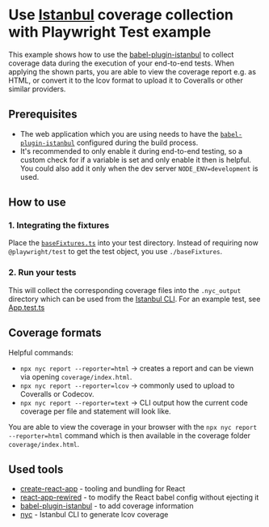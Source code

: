 # Use [Istanbul](https://istanbul.js.org) coverage collection with Playwright Test example

This example shows how to use the [babel-plugin-istanbul](https://github.com/istanbuljs/babel-plugin-istanbul) to collect coverage data during the execution of your end-to-end tests. When applying the shown parts, you are able to view the coverage report e.g. as HTML, or convert it to the lcov format to upload it to Coveralls or other similar providers.

## Prerequisites

- The web application which you are using needs to have the [`babel-plugin-istanbul`](https://github.com/istanbuljs/babel-plugin-istanbul) configured during the build process.
- It's recommended to only enable it during end-to-end testing, so a custom check for if a variable is set and only enable it then is helpful. You could also add it only when the dev server `NODE_ENV=development` is used.

## How to use

### 1. Integrating the fixtures

Place the [`baseFixtures.ts`](./tests/baseFixtures.ts) into your test directory. Instead of requiring now `@playwright/test` to get the test object, you use `./baseFixtures`.

### 2. Run your tests

This will collect the corresponding coverage files into the `.nyc_output` directory which can be used from the [Istanbul CLI](https://github.com/istanbuljs/nyc). For an example test, see [App.test.ts](./tests/App.test.ts)

## Coverage formats

Helpful commands:

- `npx nyc report --reporter=html` -> creates a report and can be viewn via opening `coverage/index.html`.
- `npx nyc report --reporter=lcov` -> commonly used to upload to Coveralls or Codecov.
- `npx nyc report --reporter=text` -> CLI output how the current code coverage per file and statement will look like.

You are able to view the coverage in your browser with the `npx nyc report --reporter=html` command which is then available in the coverage folder `coverage/index.html`.

## Used tools

- [create-react-app](https://create-react-app.dev) - tooling and bundling for React
- [react-app-rewired](https://www.npmjs.com/package/react-app-rewired) - to modify the React babel config without ejecting it
- [babel-plugin-istanbul](https://github.com/istanbuljs/babel-plugin-istanbul) - to add coverage information
- [nyc](https://github.com/istanbuljs/nyc) - Istanbul CLI to generate lcov coverage
